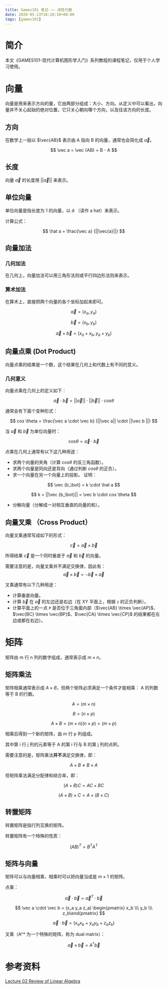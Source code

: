 ```yaml
---
title: Games101 笔记 —— 线性代数
date: 2020-05-23T16:28:10+08:00
tags: [games101]
---
```


# 简介
本文《GAMES101-现代计算机图形学入门》系列教程的课程笔记，仅用于个人学习使用。


# 向量

向量是用来表示方向的量，它由两部分组成：大小、方向。从定义中可以看出，向量并不关心起始的绝对位置，它只关心朝向哪个方向，以及往该方向的长度。

## 方向

在数学上一般以 $\vec{AB}$ 表示由 A 指向 B 的向量，通常也会简化成 $\vec a$。

$$
\vec a = \vec {AB} = B - A
$$

## 长度

向量 $\vec a$ 的长度用 $||\vec{a}||$ 来表示。

## 单位向量

单位向量是指长度为 1 的向量，以 $\hat a$ （读作 a hat）来表示。

计算公式：

$$
\hat a = \frac{\vec a} {||\vec{a}||}
$$

## 向量加法

### 几何加法

在几何上，向量加法可以用三角形法则或平行四边形法则来表示。

### 算术加法

在算术上，直接把两个向量的各个坐标加起来即可。

$$ \vec a = (x_a, y_a) $$

$$ \vec b = (x_b, y_b) $$

$$ \vec a + \vec b = (x_a + x_b, y_a + y_b) $$


## 向量点乘 (Dot Product)

向量点乘的结果是一个数，这个结果在几何上和代数上有不同的意义。

### 几何意义

向量点乘在几何上的定义如下：

$$ \vec a \cdot \vec b = ||\vec a|| \cdot ||\vec b|| \cdot cos \theta $$

通常会有下面个变种形式：

$$ cos \theta = \frac{\vec a \cdot \vec b} {||\vec a|| \cdot ||\vec b ||} $$

当 $\vec a$ 和 $\vec b$ 为单位向量时：

$$ cos \theta = \vec a \cdot \vec b $$

点乘在几何上通常有以下这几种用途：

- 求两个向量的夹角（计算 $cos \theta$ 的反三角函数）。
- 求两个向量是同向还是背向（通过判断 $cos \theta$ 的正负）。
- 求一个向量在另一个向量上的投影。 证明：

$$ \vec {b_\bot} = k \cdot \hat a $$

$$ k = ||\vec {b_\bot}|| = \vec b \cdot cos \theta $$

- 分解向量（分解成一对相互垂直的向量的和）。



## 向量叉乘 （Cross Product）

向量叉乘通常写成如下的形式：

$$
\vec c = \vec a \times \vec b
$$

所得结果 $\vec c$ 是一个同时垂直于 $\vec a$ 和 $\vec b$ 的向量。

需要注意的是，向量叉乘并不满足交换律，因此有：
$$
\vec a \times \vec b = - \vec b \times \vec a
$$

叉乘通常有以下几种用途：

- 计算垂直向量。
- 计算 $\vec b$ 在 $\vec a$ 的左边还是右边（在 XY 平面上，根据 `z` 的正负判断）。
- 计算平面上的一点 `P` 是否位于三角面内部（$\vec{AB} \times \vec{AP}$、$\vec{BC} \times \vec{BP}$、$\vec{CA} \times \vec{CP}$ 的结果都在左边或都在右边）。


# 矩阵

矩阵由 m 行 n 列的数字组成，通常表示成 $m \times n$。

## 矩阵乘法

矩阵相乘通常表示成 $A \times B$，但两个矩阵必须满足一个条件才能相乘： A 的列数等于 B 的行数。

$$
A = (m \times n)
$$

$$
B = (n \times p)
$$

$$
A \times B = (m \times n)(n \times p) = (m \times p)
$$


相乘后得到一个新的矩阵，由 m 行 p 列组成。

其中第 i 行 j 列的元素等于 A 的第 i 行与 B 的第 j 列的点积。
 
需要注意的是，矩阵乘法**并不**满足交换律，即：

$$
A \times B \ne B \times A
$$

但矩阵乘法满足分配律和结合率，即：

$$
(A + B)C = AC + BC
$$

$$
(A \times B) \times C = A \times (B \times C)
$$

## 转置矩阵

转置矩阵是指行列互换的矩阵。

转置矩阵有一个特殊的性质：

$$
(AB)^T = B^TA^T
$$

## 矩阵与向量

矩阵可以与向量相乘，相乘时可以把向量当成是 $m \times 1$ 的矩阵。

点乘：

$$
\vec a \cdot \vec b = {\vec a}^T \cdot \vec b
$$

$$
\vec a \cdot \vec b = (x_a y_a z_a) \begin{pmatrix} x_b \\\ y_b \\\ z_b\end{pmatrix}
$$

$$
\vec a \cdot \vec b = (x_ax_b + y_ay_b + z_az_b)
$$


叉乘（A^* 为一个特殊的矩阵，称为 dual matrix）：

$$
\vec a \times \vec b = A^*\vec b
$$


# 参考资料
[Lecture 02 Review of Linear Algebra](https://www.bilibili.com/video/BV1X7411F744?p=2)
